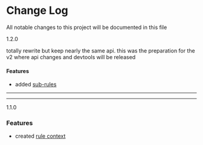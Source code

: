 # Change Log

All notable changes to this project will be documented in this file

1.2.0

totally rewrite but keep nearly the same api. this was the preparation for the v2 where api changes and devtools will be released

#### Features

- added [sub-rules](https://redux-ruleset.netlify.com/docs/advancedConcepts/sub_rules.html)

-----------------

-----------------

1.1.0

### Features

- created [rule context](https://redux-ruleset.netlify.com/docs/advancedConcepts/context.html)

